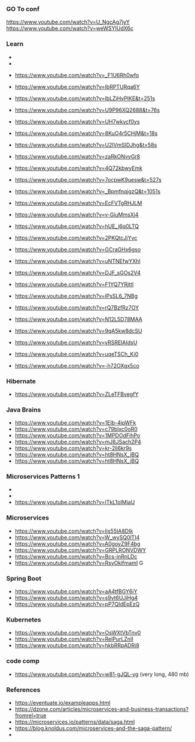 ### GO To conf
https://www.youtube.com/watch?v=U_NgcAg7jyY
https://www.youtube.com/watch?v=weWSYIUdX6c

### Learn  

- 
- 
- https://www.youtube.com/watch?v=_F1U6Rh0wfo
- https://www.youtube.com/watch?v=IbRPTURqa6Y
- https://www.youtube.com/watch?v=lbLZiHvPIKE&t=251s
- https://www.youtube.com/watch?v=U9P96XQ2688&t=76s
- https://www.youtube.com/watch?v=UH7wkvcf0ys
- https://www.youtube.com/watch?v=8KuO4r5CHjM&t=18s

- https://www.youtube.com/watch?v=U2lVmSlDJhg&t=58s
- https://www.youtube.com/watch?v=zaRkONvyGr8
- https://www.youtube.com/watch?v=4Q72kbwyEmk
- https://www.youtube.com/watch?v=7ocpwK9uesw&t=527s
- https://www.youtube.com/watch?v=_BpmfnqjgzQ&t=1051s
- https://www.youtube.com/watch?v=EcFVTgRHJLM
- https://www.youtube.com/watch?v=v-GiuMmsXj4
- https://www.youtube.com/watch?v=hUE_j6q0LTQ
- https://www.youtube.com/watch?v=2PKQtcJjYvc
- https://www.youtube.com/watch?v=GCraGHx6gso
- https://www.youtube.com/watch?v=uNTNEfwYXhI
- https://www.youtube.com/watch?v=DJF_sGOs2V4
- https://www.youtube.com/watch?v=F1YQ7YRjttI
- https://www.youtube.com/watch?v=lPsSL6_7NBg
- https://www.youtube.com/watch?v=rQ7BzfRz7OY
- https://www.youtube.com/watch?v=N12L5D78MAA
- https://www.youtube.com/watch?v=9qA5kw8dcSU
- https://www.youtube.com/watch?v=vRSRElAIdsU
- https://www.youtube.com/watch?v=uqeTSCh_Ki0
- https://www.youtube.com/watch?v=-h72OXgx5co
### Hibernate 
- https://www.youtube.com/watch?v=ZLeTFBvegfY
### Java Brains
- https://www.youtube.com/watch?v=1EIb-4ipWFk
- https://www.youtube.com/watch?v=c79blxc0oR0
- https://www.youtube.com/watch?v=1MPDOdFihPo
- https://www.youtube.com/watch?v=mJ8JSach2P4
- https://www.youtube.com/watch?v=kr-2li6kr9s
- https://www.youtube.com/watch?v=ht8HNsX_jBQ
- https://www.youtube.com/watch?v=ht8HNsX_jBQ
### Microservices Patterns 1
- 
- 
- https://www.youtube.com/watch?v=lTkL1oIMiaU
### Microservices 
- https://www.youtube.com/watch?v=Ijs55IA8DIk
- https://www.youtube.com/watch?v=W_wySQ0lTI4
- https://www.youtube.com/watch?v=A0goyZ9F4bg
- https://www.youtube.com/watch?v=GRPLRONVDWY
- https://www.youtube.com/watch?v=Bcs-inRnLDc
- https://www.youtube.com/watch?v=RsyOkifmamI G 
### Spring Boot 
- https://www.youtube.com/watch?v=aA4tfBGY6jY
- https://www.youtube.com/watch?v=s9vt6UJiHg4
- https://www.youtube.com/watch?v=pP7QIdEpEzQ
### Kubernetes 
- https://www.youtube.com/watch?v=OsWXtVbTnv0
- https://www.youtube.com/watch?v=RelPurLZnII
- https://www.youtube.com/watch?v=hkbRRpADRi8
### code comp
- https://www.youtube.com/watch?v=w81-gJQL-vg (very long, 480 mb) 

### References 
- https://eventuate.io/exampleapps.html
- https://dzone.com/articles/microservices-and-business-transactions?fromrel=true
- https://microservices.io/patterns/data/saga.html
- https://blog.knoldus.com/microservices-and-the-saga-pattern/
- 	